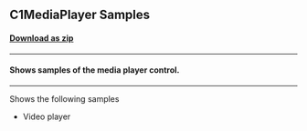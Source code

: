 ## C1MediaPlayer Samples
#### [Download as zip](https://grapecity.github.io/DownGit/#/home?url=https://github.com/GrapeCity/ComponentOne-WPF-Samples/tree/master/NET_4.5.2/C1.WPF.MediaPlayer/CS/MediaPlayerSamples)
____
#### Shows samples of the media player control.
____
Shows the following samples

* Video player
